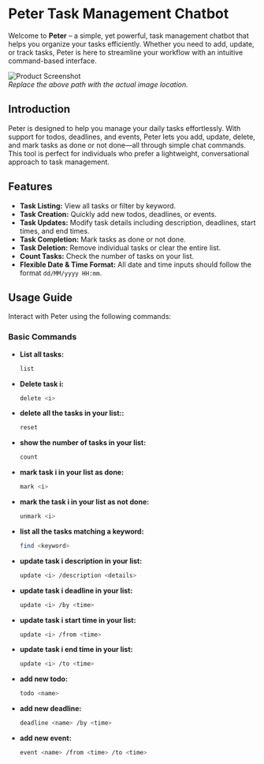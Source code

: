 # Peter Task Management Chatbot

Welcome to **Peter** – a simple, yet powerful, task management chatbot that helps you organize your tasks efficiently. Whether you need to add, update, or track tasks, Peter is here to streamline your workflow with an intuitive command-based interface.

![Product Screenshot](path/to/screenshot.png)  
*Replace the above path with the actual image location.*

## Introduction

Peter is designed to help you manage your daily tasks effortlessly. With support for todos, deadlines, and events, Peter lets you add, update, delete, and mark tasks as done or not done—all through simple chat commands. This tool is perfect for individuals who prefer a lightweight, conversational approach to task management.

## Features

- **Task Listing:** View all tasks or filter by keyword.
- **Task Creation:** Quickly add new todos, deadlines, or events.
- **Task Updates:** Modify task details including description, deadlines, start times, and end times.
- **Task Completion:** Mark tasks as done or not done.
- **Task Deletion:** Remove individual tasks or clear the entire list.
- **Count Tasks:** Check the number of tasks on your list.
- **Flexible Date & Time Format:** All date and time inputs should follow the format `dd/MM/yyyy HH:mm`.

## Usage Guide

Interact with Peter using the following commands:

### Basic Commands

- **List all tasks:**  
  ```bash
  list

- **Delete task i:**  
  ```bash
  delete <i>

- **delete all the tasks in your list::**  
  ```bash
  reset

- **show the number of tasks in your list:**  
  ```bash
  count

- **mark task i in your list as done:**  
  ```bash
  mark <i>

- **mark the task i in your list as not done:**  
  ```bash
  unmark <i>

- **list all the tasks matching a keyword:**  
  ```bash
  find <keyword>

- **update task i description in your list:**  
  ```bash
  update <i> /description <details>

- **update task i deadline in your list:**  
  ```bash
  update <i> /by <time>

- **update task i start time in your list:**  
  ```bash
  update <i> /from <time>

- **update task i end time in your list:**  
  ```bash
  update <i> /to <time>

- **add new todo:**  
  ```bash
  todo <name>

- **add new deadline:**  
  ```bash
  deadline <name> /by <time>

- **add new event:**  
  ```bash
  event <name> /from <time> /to <time>
